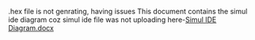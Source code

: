 .hex file is not genrating, having issues 
This document contains the simul ide diagram coz simul ide file was not uploading here-[Simul IDE Diagram.docx](https://github.com/Abhi75q/M2_LED_Matrix/files/8538728/Simul.IDE.Diagram.docx)
